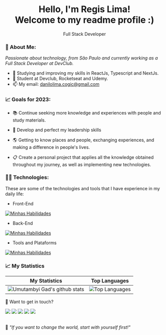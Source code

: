 <h1 align='center'>
  Hello, I'm Regis Lima!
  <br/>
  Welcome to my readme profile :)
</h1>
<p align='center'>
Full Stack Developer
</p>

### 🎵 About Me:

<p>
  <em>
    Passionate about technology, from São Paulo and currently working as a Full Stack Developer at DevClub.
  </em>
</p>

- 🌱 Studying and improving my skills in ReactJs, Typescript and NextJs.
- 🚀 Student at Devclub, Rocketseat and Udemy.
- 📫 My email: danilolima.cogic@gmail.com

### 📈 Goals for 2023:

- 📚 Continue seeking more knowledge and experiences with people and study materials.

- 🎯 Develop and perfect my leadership skills

- 🌎 Getting to know places and people, exchanging experiences, and making a difference in people's lives.

- 📋 Create a personal project that applies all the knowledge obtained throughout my journey, as well as implementing new technologies.

### 👨‍💻 Technologies:

These are some of the technologies and tools that I have experience in my daily life:

- Front-End

[![Minhas Habilidades](https://skillicons.dev/icons?i=html,css,js,ts,react,nextjs,styledcomponents,materialui,tensorflow)](https://skillicons.dev)

- Back-End

[![Minhas Habilidades](https://skillicons.dev/icons?i=nodejs,express,sequelize,docker,mongodb,postgres)](https://skillicons.dev)

- Tools and Plataforms

[![Minhas Habilidades](https://skillicons.dev/icons?i=git,github,githubactions,gitlab,postman,figma,linux,heroku,netlify,kubernetes,ps,pr,powershell)](https://skillicons.dev)

### 📈 My Statistics

| My Statistics                                                                                                                                                            | Top Languages                                                                                                                                                                    |
| ------------------------------------------------------------------------------------------------------------------------------------------------------------------------ | ---------------------------------------------------------------------------------------------------------------------------------------------------------------------------------- |
| ![Umutambyi Gad's github stats](https://github-readme-stats.vercel.app/api?username=eusouregislima&show_icons=true&hide_border=true&count_private=true&theme=jolly) | ![Top Languages](https://github-readme-stats.vercel.app/api/top-langs/?username=eusouregislima&langs_count=10&count_private=true&hide_border=true&theme=jolly&layout=compact) |


💬 Want to get in touch?

<div>
  <a href="https://www.linkedin.com/in/regis-lima/" target="_blank"><img src="https://img.shields.io/badge/-LinkedIn-%230077B5?style=for-the-badge&logo=linkedin&logoColor=white" target="_blank"></a>
  <a href="https://api.whatsapp.com/send/?phone=%2B5511970823150&text&app_absent=0" target="_blank"><img src="https://img.shields.io/badge/WhatsApp-25D366?style=for-the-badge&logo=whatsapp&logoColor=white" target="_blank"></a>
  <a href = "mailto:danilolima.cogic@gmail.com"><img src="https://img.shields.io/badge/-Gmail-%23333?style=for-the-badge&logo=gmail&logoColor=white" target="_blank"></a>
  <a href="https://www.instagram.com/eusouregislima/" target="_blank"><img src="https://img.shields.io/badge/-Instagram-%23E4405F?style=for-the-badge&logo=instagram&logoColor=white" target="_blank"></a>
  <a href="https://discord.gg/NXGGp4KaQH" target="_blank"><img src="https://img.shields.io/badge/Discord-7289DA?style=for-the-badge&logo=discord&logoColor=white" target="_blank"></a>
</div>
<br>
<p>🧠 <span style="font-style:italic">"If you want to change the world, start with yourself first!"</span></p>

